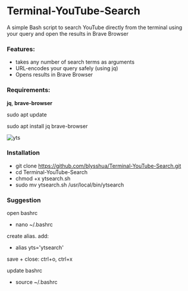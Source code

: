 # Terminal-YouTube-Search

A simple Bash script to search YouTube directly from the terminal using your query and open the results in Brave Browser

### Features:
- takes any number of search terms as arguments
- URL-encodes your query safely (using jq)
- Opens results in Brave Browser

### Requirements:
**jq**, **brave-browser**

sudo apt update

sudo apt install jq brave-browser

![yts](https://github.com/user-attachments/assets/a512c2fc-1dfa-4b9c-bb34-8803a50df34f)


### Installation
- git clone https://github.com/blysshua/Terminal-YouTube-Search.git
- cd Terminal-YouTube-Search
- chmod +x ytsearch.sh
- sudo mv ytsearch.sh /usr/local/bin/ytsearch

### Suggestion 
open bashrc
- nano ~/.bashrc

create alias. add:
- alias yts='ytsearch'

save + close: ctrl+o, ctrl+x

update bashrc
- source ~/.bashrc

